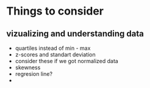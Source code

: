 # Things to consider
## vizualizing and understanding data 
- quartiles instead of min - max
- z-scores and standart deviation
- consider these if we got normalized data
- skewness
- regresion line?
- 
